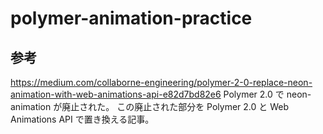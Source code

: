 # polymer-animation-practice

## 参考
https://medium.com/collaborne-engineering/polymer-2-0-replace-neon-animation-with-web-animations-api-e82d7bd82e6
Polymer 2.0 で neon-animation が廃止された。
この廃止された部分を Polymer 2.0 と Web Animations API で置き換える記事。

